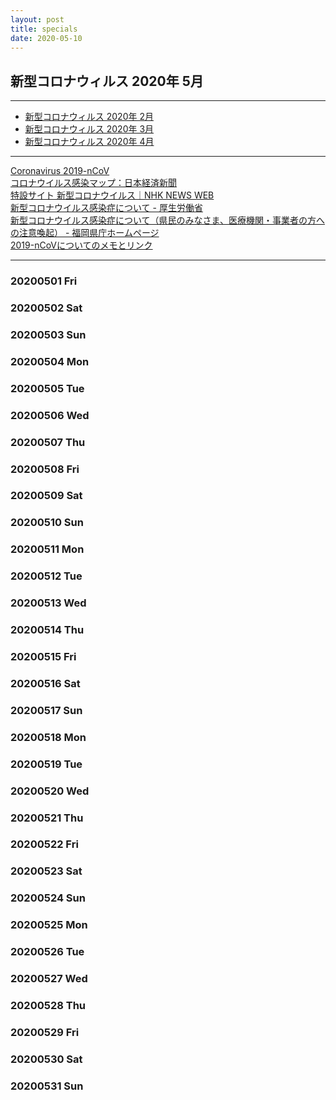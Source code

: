 ```yaml
---
layout: post
title: specials
date: 2020-05-10
---
```

## 新型コロナウィルス 2020年 5月

---

- [新型コロナウィルス 2020年 2月](https://kun153.github.io/specials/covid-19/2020-02.html)
- [新型コロナウィルス 2020年 3月](https://kun153.github.io/specials/covid-19/2020-03.html)
- [新型コロナウィルス 2020年 4月](https://kun153.github.io/specials/covid-19/2020-04.html)

---
[Coronavirus 2019-nCoV](https://gisanddata.maps.arcgis.com/apps/opsdashboard/index.html#/bda7594740fd40299423467b48e9ecf6)<br>
[コロナウイルス感染マップ：日本経済新聞](https://vdata.nikkei.com/newsgraphics/coronavirus-world-map/)<br>
[特設サイト 新型コロナウイルス｜NHK NEWS WEB](https://www3.nhk.or.jp/news/special/coronavirus/?utm_int=all_contents_free-space_001)<br>
[新型コロナウイルス感染症について - 厚生労働省](https://www.mhlw.go.jp/stf/seisakunitsuite/bunya/0000164708_00001.html)<br>
[新型コロナウイルス感染症について（県民のみなさま、医療機関・事業者の方への注意喚起） - 福岡県庁ホームページ](http://www.pref.fukuoka.lg.jp/contents/bukan.html)<br>
[2019-nCoVについてのメモとリンク](http://minato.sip21c.org/2019-nCoV-im3r.html)<br>

---

### 20200501 Fri

### 20200502 Sat
### 20200503 Sun
### 20200504 Mon
### 20200505 Tue
### 20200506 Wed
### 20200507 Thu
### 20200508 Fri
### 20200509 Sat
### 20200510 Sun
### 20200511 Mon
### 20200512 Tue
### 20200513 Wed
### 20200514 Thu
### 20200515 Fri
### 20200516 Sat
### 20200517 Sun
### 20200518 Mon
### 20200519 Tue
### 20200520 Wed
### 20200521 Thu
### 20200522 Fri
### 20200523 Sat
### 20200524 Sun
### 20200525 Mon
### 20200526 Tue
### 20200527 Wed
### 20200528 Thu
### 20200529 Fri
### 20200530 Sat
### 20200531 Sun